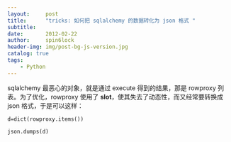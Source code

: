 ```yaml
---
layout:     post
title:      "tricks: 如何把 sqlalchemy 的数据转化为 json 格式 "
subtitle:   
date:       2012-02-22
author:     spin6lock
header-img: img/post-bg-js-version.jpg
catalog: true
tags:
    - Python
---
```

sqlalchemy 最恶心的对象，就是通过 execute 得到的结果，那是 rowproxy 列表。为了优化，rowproxy 使用了 __slot__，使其失去了动态性，而又经常要转换成 json 格式，于是可以这样：

```
d=dict(rowproxy.items())

json.dumps(d)
```
